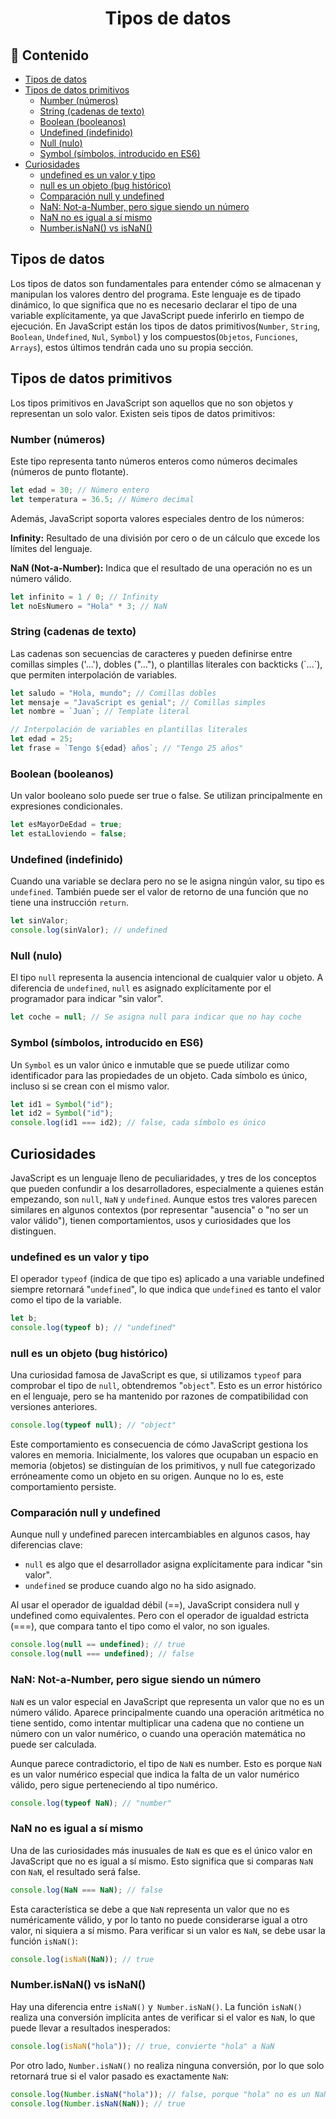 <h1 align='center'>Tipos de datos</h1>

<h2>📑 Contenido</h2>

- [Tipos de datos](#tipos-de-datos)
- [Tipos de datos primitivos](#tipos-de-datos-primitivos)
  - [Number (números)](#number-números)
  - [String (cadenas de texto)](#string-cadenas-de-texto)
  - [Boolean (booleanos)](#boolean-booleanos)
  - [Undefined (indefinido)](#undefined-indefinido)
  - [Null (nulo)](#null-nulo)
  - [Symbol (símbolos, introducido en ES6)](#symbol-símbolos-introducido-en-es6)
- [Curiosidades](#curiosidades)
  - [undefined es un valor y tipo](#undefined-es-un-valor-y-tipo)
  - [null es un objeto (bug histórico)](#null-es-un-objeto-bug-histórico)
  - [Comparación null y undefined](#comparación-null-y-undefined)
  - [NaN: Not-a-Number, pero sigue siendo un número](#nan-not-a-number-pero-sigue-siendo-un-número)
  - [NaN no es igual a sí mismo](#nan-no-es-igual-a-sí-mismo)
  - [Number.isNaN() vs isNaN()](#numberisnan-vs-isnan)

## Tipos de datos

Los tipos de datos son fundamentales para entender cómo se almacenan y manipulan los valores dentro del programa. Este lenguaje es de tipado dinámico, lo que significa que no es necesario declarar el tipo de una variable explícitamente, ya que JavaScript puede inferirlo en tiempo de ejecución. En JavaScript están los tipos de datos primitivos(`Number`, `String`, `Boolean`, `Undefined`, `Nul`, `Symbol`) y los compuestos(`Objetos`, `Funciones`, `Arrays`), estos últimos tendrán cada uno su propia sección.

## Tipos de datos primitivos

Los tipos primitivos en JavaScript son aquellos que no son objetos y representan un solo valor. Existen seis tipos de datos primitivos:

### Number (números)

Este tipo representa tanto números enteros como números decimales (números de punto flotante).

```js
let edad = 30; // Número entero
let temperatura = 36.5; // Número decimal
```

Además, JavaScript soporta valores especiales dentro de los números:

**Infinity:** Resultado de una división por cero o de un cálculo que excede los límites del lenguaje.

**NaN (Not-a-Number):** Indica que el resultado de una operación no es un número válido.

```js
let infinito = 1 / 0; // Infinity
let noEsNumero = "Hola" * 3; // NaN
```

### String (cadenas de texto)

Las cadenas son secuencias de caracteres y pueden definirse entre comillas simples ('...'), dobles ("..."), o plantillas literales con backticks (\`...\`), que permiten interpolación de variables.

```js
let saludo = "Hola, mundo"; // Comillas dobles
let mensaje = "JavaScript es genial"; // Comillas simples
let nombre = `Juan`; // Template literal

// Interpolación de variables en plantillas literales
let edad = 25;
let frase = `Tengo ${edad} años`; // "Tengo 25 años"
```

### Boolean (booleanos)

Un valor booleano solo puede ser true o false. Se utilizan principalmente en expresiones condicionales.

```js
let esMayorDeEdad = true;
let estaLloviendo = false;
```

### Undefined (indefinido)

Cuando una variable se declara pero no se le asigna ningún valor, su tipo es `undefined`. También puede ser el valor de retorno de una función que no tiene una instrucción `return`.

```js
let sinValor;
console.log(sinValor); // undefined
```

### Null (nulo)

El tipo `null` representa la ausencia intencional de cualquier valor u objeto. A diferencia de `undefined`, `null` es asignado explícitamente por el programador para indicar "sin valor".

```js
let coche = null; // Se asigna null para indicar que no hay coche
```

### Symbol (símbolos, introducido en ES6)

Un `Symbol` es un valor único e inmutable que se puede utilizar como identificador para las propiedades de un objeto. Cada símbolo es único, incluso si se crean con el mismo valor.

```js
let id1 = Symbol("id");
let id2 = Symbol("id");
console.log(id1 === id2); // false, cada símbolo es único
```

## Curiosidades

JavaScript es un lenguaje lleno de peculiaridades, y tres de los conceptos que pueden confundir a los desarrolladores, especialmente a quienes están empezando, son `null`, `NaN` y `undefined`. Aunque estos tres valores parecen similares en algunos contextos (por representar "ausencia" o "no ser un valor válido"), tienen comportamientos, usos y curiosidades que los distinguen.

### undefined es un valor y tipo

El operador `typeof` (indica de que tipo es) aplicado a una variable undefined siempre retornará "`undefined`", lo que indica que `undefined` es tanto el valor como el tipo de la variable.

```js
let b;
console.log(typeof b); // "undefined"
```

### null es un objeto (bug histórico)

Una curiosidad famosa de JavaScript es que, si utilizamos `typeof` para comprobar el tipo de `null`, obtendremos "`object`". Esto es un error histórico en el lenguaje, pero se ha mantenido por razones de compatibilidad con versiones anteriores.

```js
console.log(typeof null); // "object"
```

Este comportamiento es consecuencia de cómo JavaScript gestiona los valores en memoria. Inicialmente, los valores que ocupaban un espacio en memoria (objetos) se distinguían de los primitivos, y null fue categorizado erróneamente como un objeto en su origen. Aunque no lo es, este comportamiento persiste.

### Comparación null y undefined

Aunque null y undefined parecen intercambiables en algunos casos, hay diferencias clave:

- `null` es algo que el desarrollador asigna explícitamente para indicar "sin valor".
- `undefined` se produce cuando algo no ha sido asignado.

Al usar el operador de igualdad débil (==), JavaScript considera null y undefined como equivalentes. Pero con el operador de igualdad estricta (===), que compara tanto el tipo como el valor, no son iguales.

```js
console.log(null == undefined); // true
console.log(null === undefined); // false
```

### NaN: Not-a-Number, pero sigue siendo un número

`NaN` es un valor especial en JavaScript que representa un valor que no es un número válido. Aparece principalmente cuando una operación aritmética no tiene sentido, como intentar multiplicar una cadena que no contiene un número con un valor numérico, o cuando una operación matemática no puede ser calculada.

Aunque parece contradictorio, el tipo de `NaN` es number. Esto es porque `NaN` es un valor numérico especial que indica la falta de un valor numérico válido, pero sigue perteneciendo al tipo numérico.

```js
console.log(typeof NaN); // "number"
```

### NaN no es igual a sí mismo

Una de las curiosidades más inusuales de `NaN` es que es el único valor en JavaScript que no es igual a sí mismo. Esto significa que si comparas `NaN` con `NaN`, el resultado será false.

```js
console.log(NaN === NaN); // false
```

Esta característica se debe a que `NaN` representa un valor que no es numéricamente válido, y por lo tanto no puede considerarse igual a otro valor, ni siquiera a sí mismo. Para verificar si un valor es `NaN`, se debe usar la función `isNaN()`:

```js
console.log(isNaN(NaN)); // true
```

### Number.isNaN() vs isNaN()

Hay una diferencia entre `isNaN()` y` Number.isNaN()`. La función `isNaN()` realiza una conversión implícita antes de verificar si el valor es `NaN`, lo que puede llevar a resultados inesperados:

```js
console.log(isNaN("hola")); // true, convierte "hola" a NaN
```

Por otro lado, `Number.isNaN()` no realiza ninguna conversión, por lo que solo retornará true si el valor pasado es exactamente `NaN`:

```js
console.log(Number.isNaN("hola")); // false, porque "hola" no es un NaN
console.log(Number.isNaN(NaN)); // true
```
